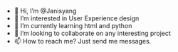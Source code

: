 - 👋 Hi, I’m @Janisyang
- 👀 I’m interested in User Experience design
- 🌱 I’m currently learning html and python
- 💞️ I’m looking to collaborate on any interesting project
- 📫 How to reach me? Just send me messages.

<!---
Janisyang/Janisyang is a ✨ special ✨ repository because its `README.md` (this file) appears on your GitHub profile.
You can click the Preview link to take a look at your changes.
--->
